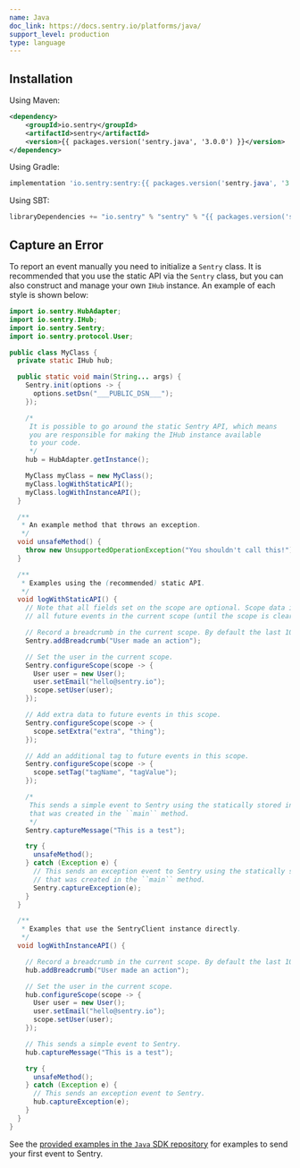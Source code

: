 ```yaml
---
name: Java
doc_link: https://docs.sentry.io/platforms/java/
support_level: production
type: language
---
```


## Installation

Using Maven:

```xml
<dependency>
    <groupId>io.sentry</groupId>
    <artifactId>sentry</artifactId>
    <version>{{ packages.version('sentry.java', '3.0.0') }}</version>
</dependency>
```

Using Gradle:

```groovy
implementation 'io.sentry:sentry:{{ packages.version('sentry.java', '3.0.0') }}'
```

Using SBT:

```scala
libraryDependencies += "io.sentry" % "sentry" % "{{ packages.version('sentry.java', '3.0.0') }}"
```

## Capture an Error

To report an event manually you need to initialize a `Sentry` class. It is recommended that you use the static API via the `Sentry` class, but you can also construct and manage your own `IHub` instance. An example of each style is shown below:

```java
import io.sentry.HubAdapter;
import io.sentry.IHub;
import io.sentry.Sentry;
import io.sentry.protocol.User;

public class MyClass {
  private static IHub hub;

  public static void main(String... args) {
    Sentry.init(options -> {
      options.setDsn("___PUBLIC_DSN___");
    });

    /*
     It is possible to go around the static Sentry API, which means
     you are responsible for making the IHub instance available
     to your code.
     */
    hub = HubAdapter.getInstance();

    MyClass myClass = new MyClass();
    myClass.logWithStaticAPI();
    myClass.logWithInstanceAPI();
  }

  /**
   * An example method that throws an exception.
   */
  void unsafeMethod() {
    throw new UnsupportedOperationException("You shouldn't call this!");
  }

  /**
   * Examples using the (recommended) static API.
   */
  void logWithStaticAPI() {
    // Note that all fields set on the scope are optional. Scope data is copied onto
    // all future events in the current scope (until the scope is cleared).

    // Record a breadcrumb in the current scope. By default the last 100 breadcrumbs are kept.
    Sentry.addBreadcrumb("User made an action");

    // Set the user in the current scope.
    Sentry.configureScope(scope -> {
      User user = new User();
      user.setEmail("hello@sentry.io");
      scope.setUser(user);
    });

    // Add extra data to future events in this scope.
    Sentry.configureScope(scope -> {
      scope.setExtra("extra", "thing");
    });

    // Add an additional tag to future events in this scope.
    Sentry.configureScope(scope -> {
      scope.setTag("tagName", "tagValue");
    });

    /*
     This sends a simple event to Sentry using the statically stored instance
     that was created in the ``main`` method.
     */
    Sentry.captureMessage("This is a test");

    try {
      unsafeMethod();
    } catch (Exception e) {
      // This sends an exception event to Sentry using the statically stored instance
      // that was created in the ``main`` method.
      Sentry.captureException(e);
    }
  }

  /**
   * Examples that use the SentryClient instance directly.
   */
  void logWithInstanceAPI() {

    // Record a breadcrumb in the current scope. By default the last 100 breadcrumbs are kept.
    hub.addBreadcrumb("User made an action");

    // Set the user in the current scope.
    hub.configureScope(scope -> {
      User user = new User();
      user.setEmail("hello@sentry.io");
      scope.setUser(user);
    });

    // This sends a simple event to Sentry.
    hub.captureMessage("This is a test");

    try {
      unsafeMethod();
    } catch (Exception e) {
      // This sends an exception event to Sentry.
      hub.captureException(e);
    }
  }
}
```

See the [provided examples in the `Java` SDK repository](https://github.com/getsentry/sentry-java/tree/main/sentry-samples) for examples to send your first event to Sentry.
